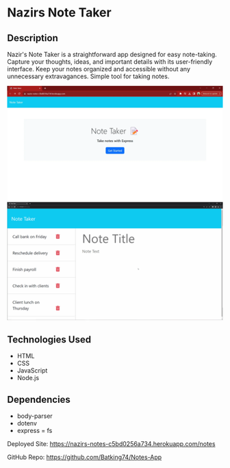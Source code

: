 # Nazirs Note Taker

## Description
Nazir's Note Taker is a straightforward app designed for easy note-taking. Capture your thoughts, ideas, and important details with its user-friendly interface. Keep your notes organized and accessible without any unnecessary extravagances. Simple tool for taking notes.


![Nazirs Notes Project Image](./Assets/Nazirs-Note-Taker-Project.webp)
![Nazirs Notes Project gif](./Assets/Nazirs-Notes-Project.gif)




## Technologies Used
- HTML
- CSS
- JavaScript
- Node.js

## Dependencies
- body-parser
- dotenv
- express
= fs


Deployed Site: https://nazirs-notes-c5bd0256a734.herokuapp.com/notes

GitHub Repo: https://github.com/Batking74/Notes-App